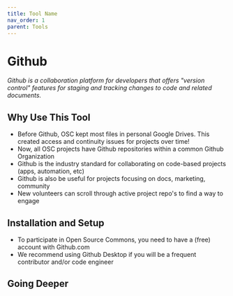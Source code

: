 ```yaml
---
title: Tool Name
nav_order: 1
parent: Tools
---
```


# Github
_Github is a collaboration platform for developers that offers "version control" features for staging and tracking changes to code and related documents._

##  Why Use This Tool
- Before Github, OSC kept most files in personal Google Drives.  This created access and continuity issues for projects over time!
- Now, all OSC projects have Github repositories within a common Github Organization
- Github is the industry standard for collaborating on code-based projects (apps, automation, etc)
- Github is also be useful for projects focusing on docs, marketing, community
- New volunteers can scroll through active project repo's to find a way to engage

## Installation and Setup
- To participate in Open Source Commons, you need to have a (free) account with Github.com
- We recommend using Github Desktop if you will be a frequent contributor and/or code engineer

## Going Deeper
